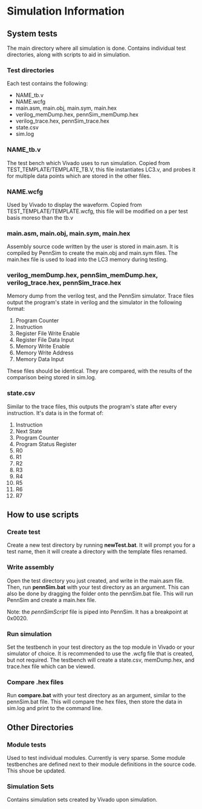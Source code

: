 
# Simulation Information

## System tests

The main directory where all simulation is done.
Contains individual test directories, along with scripts to aid in simulation.

### Test directories

Each test contains the following:

- NAME_tb.v
- NAME.wcfg
- main.asm, main.obj, main.sym, main.hex
- verilog_memDump.hex, pennSim_memDump.hex
- verilog_trace.hex, pennSim_trace.hex
- state.csv
- sim.log

### NAME_tb.v

The test bench which Vivado uses to run simulation. 
Copied from TEST_TEMPLATE/TEMPLATE_TB.V, this file instantiates LC3.v, and
probes it for multiple data points which are stored in the other files.

### NAME.wcfg

Used by Vivado to display the waveform. Copied from TEST_TEMPLATE/TEMPLATE.wcfg,
this file will be modified on a per test basis moreso than the tb.v

### main.asm, main.obj, main.sym, main.hex

Assembly source code written by the user is stored in main.asm. It is 
compiled by PennSim to create the main.obj and main.sym files. 
The main.hex file is used to load into the LC3 memory during testing.

### verilog_memDump.hex, pennSim_memDump.hex, verilog_trace.hex, pennSim_trace.hex

Memory dump from the verilog test, and the PennSim simulator. 
Trace files output the program's state in verilog and the simulator in the following format:
1. Program Counter
2. Instruction 
3. Register File Write Enable
4. Register File Data Input
5. Memory Write Enable
6. Memory Write Address
7. Memory Data Input 

These files should be identical. 
They are compared, with the results of the comparison being stored in sim.log.

### state.csv

Similar to the trace files, this outputs the program's state after every instruction.
It's data is in the format of:
1. Instruction
1. Next State 
1. Program Counter
1. Program Status Register
1. R0
1. R1
1. R2
1. R3
1. R4
1. R5
1. R6
1. R7

## How to use scripts

### Create test

Create a new test directory by running **newTest.bat**.
It will prompt you for a test name, then it will create a
directory with the template files renamed.

### Write assembly

Open the test directory you just created, and write in the main.asm file.
Then, run **pennSim.bat** with your test directory as an argument.
This can also be done by dragging the folder onto the pennSim.bat file.
This will run PennSim and create a main.hex file.

Note: the *pennSimScript* file is piped into PennSim. It has a breakpoint at 0x0020.

### Run simulation

Set the testbench in your test directory as the top module in Vivado or your simulator of choice.
It is recommended to use the .wcfg file that is created, but not required.
The testbench will create a state.csv, memDump.hex, and trace.hex file which can be viewed.

### Compare .hex files

Run **compare.bat** with your test directory as an argument, similar to the pennSim.bat file.
This will compare the hex files, then store the data in sim.log and print to the command line.


## Other Directories

### Module tests
	
Used to test individual modules. 
Currently is very sparse.
Some module testbenches are defined next to their module definitions in the source code.
This shoue be updated.

### Simulation Sets

Contains simulation sets created by Vivado upon simulation.

